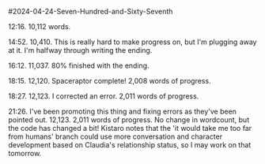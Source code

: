 #2024-04-24-Seven-Hundred-and-Sixty-Seventh

12:16.  10,112 words.

14:52.  10,410.  This is really hard to make progress on, but I'm plugging away at it.  I'm halfway through writing the ending.

16:12.  11,037.  80% finished with the ending.

18:15.  12,120.  Spaceraptor complete!  2,008 words of progress.

18:27.  12,123.  I corrected an error.  2,011 words of progress.

21:26.  I've been promoting this thing and fixing errors as they've been pointed out.  12,123.  2,011 words of progress.  No change in wordcount, but the code has changed a bit!  Kistaro notes that the 'it would take me too far from humans' branch could use more conversation and character development based on Claudia's relationship status, so I may work on that tomorrow.